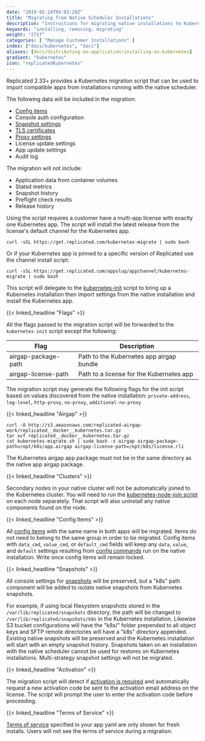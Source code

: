 ```yaml
---
date: "2019-02-14T04:02:20Z"
title: "Migrating from Native Scheduler Installations"
description: "Instructions for migrating native installations to Kubernetes"
keywords: "installing, removing, migrating"
weight: "2717"
categories: [ "Manage Customer Installations" ]
index: ["docs/kubernetes", "docs"]
aliases: [docs/distributing-an-application/installing-on-kubernetes]
gradient: "kubernetes"
icon: "replicatedKubernetes"
---
```


Replicated 2.33+ provides a Kubernetes migration script that can be used to import compatible apps from installations running with the native scheduler.

The following data will be included in the migration:

* [Config items](#config-items)
* Console auth configuration
* [Snapshot settings](#snapshots)
* [TLS certificates](https://help.replicated.com/community/t/updating-tls-certificates-for-on-prem-admin/74)
* [Proxy settings](/docs/kubernetes/customer-installations/proxies/)
* License update settings
* App update settings
* Audit log

The migration will not include:

* Application data from container volumes
* Statsd metrics
* Snapshot history
* Preflight check results
* Release history

Using the script requires a customer have a multi-app license with exactly one Kubernetes app.
The script will install the latest release from the license's default channel for the Kubernetes app.

```shell
curl -sSL https://get.replicated.com/kubernetes-migrate | sudo bash
```

Or if your Kubernetes app is pinned to a specific version of Replicated use the channel install script:

```shell
curl -sSL https://get.replicated.com/appslug/appchannel/kubernetes-migrate | sudo bash
```

This script will delegate to the [kubernetes-init](/docs/kubernetes/customer-installations/installing/) script to bring up a Kubernetes installation then import settings from the native installation and install the Kubernetes app.

{{< linked_headline "Flags" >}}

All the flags passed to the migration script will be forwarded to the `kubernetes-init` script except the following:

| Flag                             | Description                              |
| -------------------------------- | ---------------------------------------- |
| airgap-package-path              | Path to the Kubernetes app airgap bundle |
| airgap-license-path              | Path to a license for the Kubernetes app |

The migration script may generate the following flags for the init script based on values discovered from the native installation: `private-address`, `log-level`, `http-proxy`, `no-proxy`, `additional-no-proxy`

{{< linked_headline "Airgap" >}}

```shell
curl -O http://s3.amazonaws.com/replicated-airgap-work/replicated__docker__kubernetes.tar.gz
tar xvf replicated__docker__kubernetes.tar.gz
cat kubernetes-migrate.sh | sudo bash -s airgap airgap-package-path=/opt/k8s/app.airgap airgap-license-path=/opt/k8s/license.rli
```

The Kubernetes airgap app package must not be in the same directory as the native app airgap package.

{{< linked_headline "Clusters" >}}

Secondary nodes in your native cluster will not be automatically joined to the Kubernetes cluster.
You will need to run the [kubernetes-node-join script](/docs/kubernetes/customer-installations/add-nodes/) on each node separately.
That script will also uninstall any native components found on the node.

{{< linked_headline "Config Items" >}}

All [config items](/docs/config-screen/config-yaml/) with the same name in both apps will be migrated.
Items do not need to belong to the same group in order to be migrated.
Config items with `data_cmd`, `value_cmd`, or `default_cmd` fields will keep any `data`, `value`, and `default` settings resulting from [config commands](/docs/config-screen/commands/) run on the native installation.
Write once config items will remain locked.

{{< linked_headline "Snapshots" >}}

All console settings for [snapshots](/docs/snapshots/overview/) will be preserved, but a "k8s" path component will be added to isolate native snapshots from Kubernetes snapshots.

For example, if using local filesystem snapshots stored in the `/var/lib/replicated/snapshots` directory, the path will be changed to `/var/lib/replicated/snapshots/k8s` in the Kubernetes installation.
Likewise S3 bucket configurations will have the "k8s/" folder prepended to all object keys and SFTP remote directories will have a "k8s" directory appended.
Existing native snapshots will be preserved and the Kubernetes installation will start with an empty snapshot history.
Snapshots taken on an installation with the native scheduler cannot be used for restores on Kubernetes installations.
Multi-strategy snapshot settings will not be migrated.

{{< linked_headline "Activation" >}}

The migration script will detect if [activation is required](https://help.replicated.com/community/t/2-factor-authentication-for-customer-licenses/73) and automatically request a new activation code be sent to the activation email address on the license.
The script will prompt the user to enter the activation code before proceeding.

{{< linked_headline "Terms of Service" >}}

[Terms of service](/docs/native/packaging-an-application/overview/#terms) specified in your app yaml are only shown for fresh installs.
Users will not see the terms of service during a migration.
